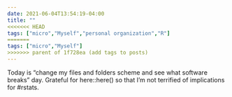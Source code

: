 ```yaml
---
date: 2021-06-04T13:54:19-04:00
title: ""
<<<<<<< HEAD
tags: ["micro","Myself","personal organization","R"]
=======
tags: ["micro","Myself"]
>>>>>>> parent of 1f728ea (add tags to posts)
---
```

Today is “change my files and folders scheme and see what software breaks” day. Grateful for here::here() so that I’m not terrified of implications for #rstats.
